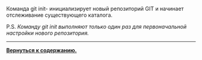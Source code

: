 Команда git init-  инициализирует новый репозиторий GIT и начинает отслеживание существующего каталога.

P.S. *Команду git init выполняют только один раз для первоначальной настройки нового репозитория.*

-----

[**Вернуться к содержанию.**](readme.md)